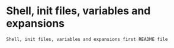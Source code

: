 # Shell, init files, variables and expansions
~~~~
Shell, init files, variables and expansions first README file
~~~~
